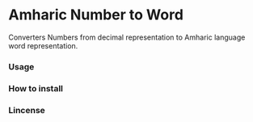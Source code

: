 # Amharic Number to Word
<p>
Converters Numbers from decimal representation to Amharic language word representation. 
</p>

### Usage

### How to install

### Lincense
